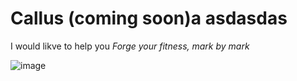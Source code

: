 # Callus (coming soon)a asdasdas

I would likve to help you
*Forge your fitness, mark by mark*

![image](https://github.com/user-attachments/assets/1d9f6b31-9515-4897-bed7-d4a419b1318f)
